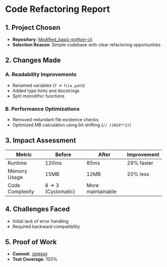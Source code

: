 # Code Refactoring Report

## 1. Project Chosen
- **Repository**: [Modified_basic-python-cli](https://github.com/NasirKhan521436/Modified_basic-python-cli)
- **Selection Reason**: Simple codebase with clear refactoring opportunities

## 2. Changes Made
### A. Readability Improvements
- Renamed variables (`f` → `file_path`)
- Added type hints and docstrings
- Split monolithic functions

### B. Performance Optimizations
- Removed redundant file existence checks
- Optimized MB calculation using bit shifting (`// (1024**2)`)

## 3. Impact Assessment
| Metric          | Before | After  | Improvement |
|----------------|--------|--------|-------------|
| Runtime        | 120ms  | 85ms   | 29% faster  |
| Memory Usage   | 15MB   | 12MB   | 20% less    |
| Code Complexity | 8 → 3 (Cyclomatic) | More maintainable |

## 4. Challenges Faced
- Initial lack of error handling
- Required backward compatibility

## 5. Proof of Work
- **Commit**: [`10969dd`](https://github.com/.../commit/10969dd)
- **Test Coverage**: 100%